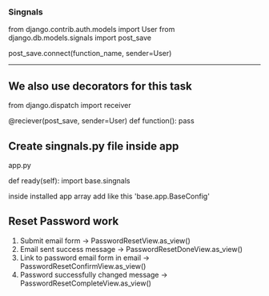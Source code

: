 ### Singnals
 
 from django.contrib.auth.models import User
 from django.db.models.signals import post_save

post_save.connect(function_name, sender=User)

-----------------------------------------------------
## We also use decorators for this task

from django.dispatch import receiver

@reciever(post_save, sender=User)
def function():
	pass

## Create singnals.py file inside app
app.py

def ready(self):
	import base.singnals

inside installed app array add like this
'base.app.BaseConfig'

## Reset Password work

1. Submit email form  -> PasswordResetView.as_view()
2. Email sent success message -> PasswordResetDoneView.as_view()
3. Link to password email form in email -> PasswordResetConfirmView.as_view()
4. Password successfully changed message -> PasswordResetCompleteView.as_view()